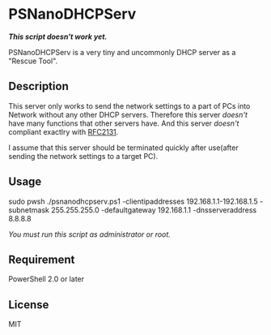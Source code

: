 # PSNanoDHCPServ

***This script doesn't work yet.***

PSNanoDHCPServ is a very tiny and uncommonly DHCP server as a "Rescue Tool".

## Description

This server only works to send the network settings to a part of PCs into Network without any other DHCP servers.
Therefore this server *doesn't* have many functions that other servers have.
And this server *doesn't* compliant exactlry with [RFC2131](https://www.ietf.org/rfc/rfc2131.txt).

I assume that this server should be terminated quickly after use(after sending the network settings to a target PC).

## Usage

sudo pwsh ./psnanodhcpserv.ps1 -clientipaddresses 192.168.1.1-192.168.1.5 -subnetmask 255.255.255.0 -defaultgateway 192.168.1.1 -dnsserveraddress 8.8.8.8

*You must run this script as administrator or root.*

## Requirement

PowerShell 2.0 or later

## License
MIT
